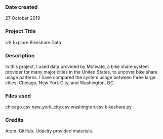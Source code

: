 ### Date created
27 October 2019

### Project Title
US Explore Bikeshare Data

### Description
In this project, I used data provided by Motivate, a bike share system provider 
for many major cities in the United States, to uncover bike share usage patterns. 
I have compared the system usage between three large cities: Chicago, New York City, 
and Washington, DC.

### Files used
chicago.csv
new_york_city.csv
washington.csv
bikeshare.py

### Credits
Atom.
GitHub.
Udacity provided materials.


